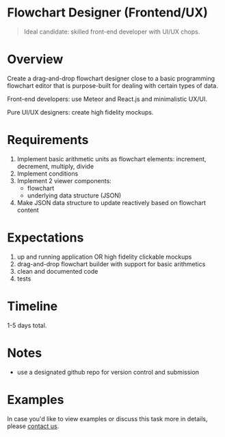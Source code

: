 # Flowchart Designer (Frontend/UX)

> Ideal candidate: skilled front-end developer with UI/UX chops.

# Overview

Create a drag-and-drop flowchart designer close to a basic programming flowchart editor that is purpose-built for dealing with certain types of data.

Front-end developers: use Meteor and React.js and minimalistic UX/UI.

Pure UI/UX designers: create high fidelity mockups. 

# Requirements

1. Implement basic arithmetic units as flowchart elements: increment, decrement, multiply, divide
1. Implement conditions
1. Implement 2 viewer components:
    - flowchart
    - underlying data structure (JSON)
1. Make JSON data structure to update reactively based on flowchart content

# Expectations

1. up and running application OR high fidelity clickable mockups
1. drag-and-drop flowchart builder with support for basic arithmetics
1. clean and documented code
1. tests

# Timeline

1-5 days total.

# Notes

- use a designated github repo for version control and submission

# Examples

In case you'd like to view examples or discuss this task more in details, please [contact us](README.md).
